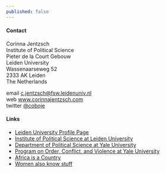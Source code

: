 ```yaml
---
published: false
---
```


#### Contact

Corinna Jentzsch  
Institute of Political Science   
Pieter de la Court Gebouw    
Leiden University    
Wassenaarseweg 52     
2333 AK Leiden    
The Netherlands     

email <c.jentzsch@fsw.leidenuniv.nl>  
web www.corinnajentzsch.com  
twitter [@coboje](https://twitter.com/coboje)  

#### Links

* [Leiden University Profile Page](http://socialsciences.leiden.edu/politicalscience/organisation/faculty/jentzsch.html "Corinna Jentzsch")
* [Institute of Political Science at Leiden University](http://www.socialsciences.leiden.edu/politicalscience/ "Institute of Political Science at Leiden University")
* [Department of Political Science at Yale University](http://politicalscience.yale.edu/ "Department of Political Science at Yale University")
* [Program on Order, Conflict, and Violence at Yale University](http://www.yale.edu/macmillan/ocvprogram/ "OCV")
* [Africa is a Country](http://africasacountry.com/ "AIAC")
* [Women also know stuff](http://womenalsoknowstuff.com/ "Women")
